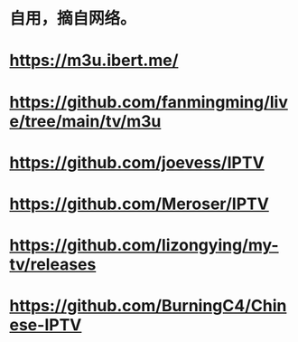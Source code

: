 # 自用，摘自网络。
# https://m3u.ibert.me/
# https://github.com/fanmingming/live/tree/main/tv/m3u
# https://github.com/joevess/IPTV
# https://github.com/Meroser/IPTV
# https://github.com/lizongying/my-tv/releases
# https://github.com/BurningC4/Chinese-IPTV
